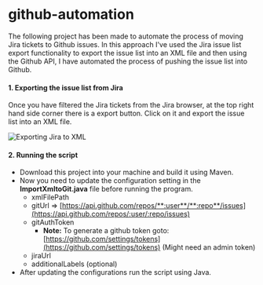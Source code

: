 # github-automation

The following project has been made to automate the process of moving Jira tickets to Github issues. In this approach I've used the Jira issue list export functionality to export the issue list into an XML file and then using the Github API, I have automated the process of pushing the issue list into Github.

#### 1. Exporting the issue list from Jira

   Once you have filtered the Jira tickets from the Jira browser, at the top right hand side corner there is a export button. Click on it and export the issue list into an XML file.
   
   ![Exporting Jira to XML](https://github.com/amalhub/github-automation/blob/master/readme_images/jira_export.png "Exporting Jira to XML")

#### 2. Running the script
  * Download this project into your machine and build it using Maven.
  * Now you need to update the configuration setting in the **ImportXmltoGit.java** file before running the program.
    * xmlFilePath
    * gitUrl => [https://api.github.com/repos/**:user**/**:repo**/issues](https://api.github.com/repos/:user/:repo/issues)
    * gitAuthToken
       * **Note:** To generate a github token goto: [https://github.com/settings/tokens](https://github.com/settings/tokens) 
       (Might need an admin token)
    * jiraUrl
    * additionalLabels (optional)
  * After updating the configurations run the script using Java.
